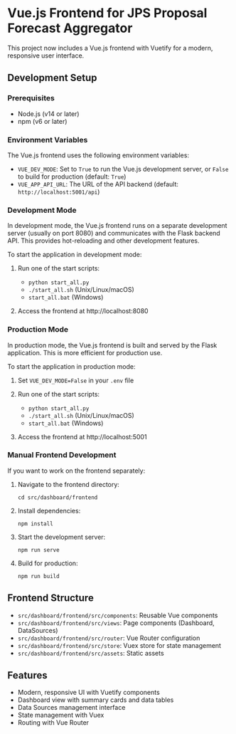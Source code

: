 # Vue.js Frontend for JPS Proposal Forecast Aggregator

This project now includes a Vue.js frontend with Vuetify for a modern, responsive user interface.

## Development Setup

### Prerequisites

- Node.js (v14 or later)
- npm (v6 or later)

### Environment Variables

The Vue.js frontend uses the following environment variables:

- `VUE_DEV_MODE`: Set to `True` to run the Vue.js development server, or `False` to build for production (default: `True`)
- `VUE_APP_API_URL`: The URL of the API backend (default: `http://localhost:5001/api`)

### Development Mode

In development mode, the Vue.js frontend runs on a separate development server (usually on port 8080) and communicates with the Flask backend API. This provides hot-reloading and other development features.

To start the application in development mode:

1. Run one of the start scripts:
   - `python start_all.py`
   - `./start_all.sh` (Unix/Linux/macOS)
   - `start_all.bat` (Windows)

2. Access the frontend at http://localhost:8080

### Production Mode

In production mode, the Vue.js frontend is built and served by the Flask application. This is more efficient for production use.

To start the application in production mode:

1. Set `VUE_DEV_MODE=False` in your `.env` file
2. Run one of the start scripts:
   - `python start_all.py`
   - `./start_all.sh` (Unix/Linux/macOS)
   - `start_all.bat` (Windows)

3. Access the frontend at http://localhost:5001

### Manual Frontend Development

If you want to work on the frontend separately:

1. Navigate to the frontend directory:
   ```
   cd src/dashboard/frontend
   ```

2. Install dependencies:
   ```
   npm install
   ```

3. Start the development server:
   ```
   npm run serve
   ```

4. Build for production:
   ```
   npm run build
   ```

## Frontend Structure

- `src/dashboard/frontend/src/components`: Reusable Vue components
- `src/dashboard/frontend/src/views`: Page components (Dashboard, DataSources)
- `src/dashboard/frontend/src/router`: Vue Router configuration
- `src/dashboard/frontend/src/store`: Vuex store for state management
- `src/dashboard/frontend/src/assets`: Static assets

## Features

- Modern, responsive UI with Vuetify components
- Dashboard view with summary cards and data tables
- Data Sources management interface
- State management with Vuex
- Routing with Vue Router 